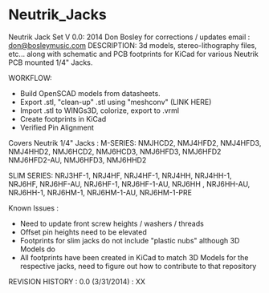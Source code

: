 Neutrik_Jacks
=============
Neutrik Jack Set V 0.0:
2014 Don Bosley
for corrections / updates email : don@bosleymusic.com
DESCRIPTION: 3d models, stereo-lithography files, etc... along with schematic and PCB footprints for KiCad for various Neutrik PCB mounted 1/4" Jacks. 

WORKFLOW: 
- Build OpenSCAD models from datasheets. 
- Export .stl, "clean-up" .stl using "meshconv" (LINK HERE)
- Import .stl to WINGs3D, colorize, export to .vrml
- Create footprints in KiCad
- Verified Pin Alignment

Covers Neutrik 1/4" Jacks : 
M-SERIES:
NMJHCD2, NMJ4HFD2, NMJ4HFD3, NMJ4HHD2, NMJ6HCD2, NMJ6HCD3, NMJ6HFD3, NMJ6HFD2
NMJ6HFD2-AU, NMJ6HFD3, NMJ6HHD2

SLIM SERIES: 
NRJ3HF-1, NRJ4HF, NRJ4HF-1, NRJ4HH, NRJ4HH-1, NRJ6HF, NRJ6HF-AU, NRJ6HF-1, NRJ6HF-1-AU, NRJ6HH , NRJ6HH-AU, NRJ6HH-1, NRJ6HM-1, NRJ6HM-1-AU, NRJ6HM-1-PRE


Known Issues :
- Need to update front screw heights / washers / threads
- Offset pin heights need to be elevated
- Footprints for slim jacks do not include "plastic nubs" although 3D Models do
- All footprints have been created in KiCad to match 3D Models for the respective jacks, need to figure out how to contribute to that repository

REVISION HISTORY : 
0.0 (3/31/2014) : XX

